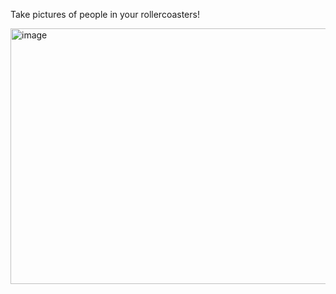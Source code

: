 Take pictures of people in your rollercoasters!

<img width="801" height="409" alt="image" src="https://github.com/user-attachments/assets/acde88fa-74a2-41cc-b505-59c6ee2a2ed2" />
